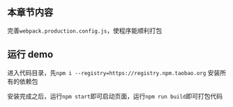 ## 本章节内容

完善`webpack.production.config.js`，使程序能顺利打包

## 运行 demo

进入代码目录，先`npm i --registry=https://registry.npm.taobao.org` 安装所有的依赖包

安装完成之后，运行`npm start`即可启动页面，运行`npm run build`即可打包代码

